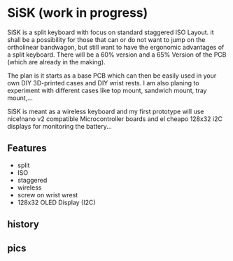 # SiSK (work in progress)

SiSK is a split keyboard with focus on standard staggered ISO Layout. it shall be a possibility for those that can or do not want to jump on the ortholinear bandwagon, but still want to have the ergonomic advantages of a split keyboard. There will be a 60% version and a 65% Version of the PCB (which are already in the making). 

The plan is it starts as a base PCB which can then be easily used in your own DIY 3D-printed cases and DIY wrist rests. I am also planing to experiment with different cases like top mount, sandwich mount, tray mount,...

SiSK is meant as a wireless keyboard and my first prototype will use nice!nano v2 compatible Microcontroller boards and el cheapo 128x32 i2C displays for monitoring the battery...

## Features

- split
- ISO
- staggered
- wireless
- screw on wrist wrest
- 128x32 OLED Display (I2C)



## history

## pics


